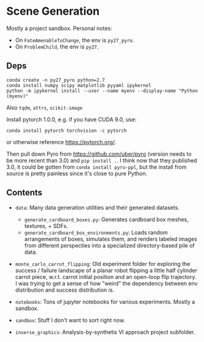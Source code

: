 # Scene Generation

Mostly a project sandbox. Personal notes:
- On `FateAmenableToChange`, the env is `py27_pyro`.
- On `ProblemChild`, the env is `py27`.

## Deps

```
conda create -n py27_pyro python=2.7
conda install numpy scipy matplotlib pyyaml ipykernel
python -m ipykernel install --user --name myenv --display-name "Python (myenv)"
```

Also `tqdm`, `attrs`, `scikit-image`

Install pytorch 1.0.0, e.g. if you have CUDA 9.0, use:

```
conda install pytorch torchvision -c pytorch
```

or otherwise reference https://pytorch.org/.

Then pull down Pyro from https://github.com/uber/pyro (version needs
to be more recent than 3.0) and `pip install .`. I think now that
they published 3.0, it could be gotten from `conda install pyro-ppl`, but
the install from source is pretty painless since it's close to pure
Python.

## Contents
- `data`: Many data generation utilities and their generated datasets.
  - `generate_cardboard_boxes.py`: Generates cardboard box meshes, textures, + SDFs.
  - `generate_cardboard_box_environments.py`: Loads random arrangements of boxes,
  simulates them, and renders labeled images from different perspecties into
  a specialized directory-based pile of data.

- `monte_carlo_carrot_flipping`: Old experiment folder for exploring the
success / failure landscape of a planar robot flipping a little half cylinder
carrot piece, w.r.t. carrot initial position and an open-loop flip trajectory.
I was trying to get a sense of how "weird" the dependency between env distribution
and success distribution is.

- `notebooks`: Tons of jupyter notebooks for various experiments. Mostly a sandbox.

- `sandbox`: Stuff I don't want to sort right now.

- `inverse_graphics`: Analysis-by-synthetis VI approach project subfolder.